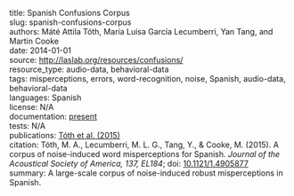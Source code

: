 title: Spanish Confusions Corpus  
slug: spanish-confusions-corpus  
authors: Máté Attila Tóth, María Luisa García Lecumberri, Yan Tang, and Martin Cooke  
date: 2014-01-01  
source:  http://laslab.org/resources/confusions/  
resource_type: audio-data, behavioral-data  
tags: misperceptions, errors, word-recognition, noise, Spanish, audio-data, behavioral-data  
languages: Spanish  
license: N/A  
documentation: [present](http://laslab.org/resources/confusions/)  
tests: N/A  
publications: [Tóth et al. (2015)](https://doi.org/10.1121/1.4905877)  
citation: Tóth, M. A., Lecumberri, M. L. G., Tang, Y., & Cooke, M. (2015). A corpus of noise-induced word misperceptions for Spanish. *Journal of the Acoustical Society of America, 137, EL184*; doi: [10.1121/1.4905877](10.1121/1.4905877)  
summary: A large-scale corpus of noise-induced robust misperceptions in Spanish.  
